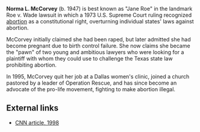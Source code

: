 **Norma L. McCorvey** (b. 1947) is best known as "Jane Roe" in the
landmark Roe v. Wade lawsuit in which a 1973 U.S. Supreme Court
ruling recognized [abortion](Abortion "Abortion") as a
constitutional right, overturning individual states' laws against
abortion.

McCorvey initially claimed she had been raped, but later admitted
she had become pregnant due to birth control failure. She now
claims she became the "pawn" of two young and ambitious lawyers who
were looking for a plaintiff with whom they could use to challenge
the Texas state law prohibiting abortion.

In 1995, McCorvey quit her job at a Dallas women's clinic, joined a
church pastored by a leader of Operation Rescue, and has since
become an advocate of the pro-life movement, fighting to make
abortion illegal.

## External links

-   [CNN article, 1998](http://www.cnn.com/SPECIALS/1998/roe.wade/stories/roe.profile/)



